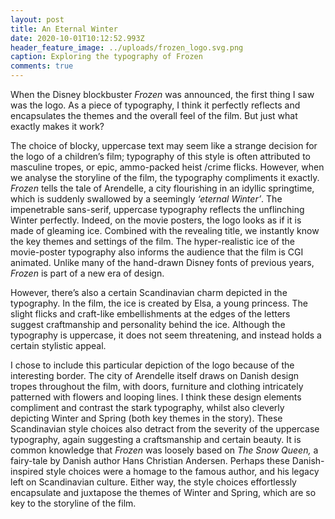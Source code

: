 ```yaml
---
layout: post
title: An Eternal Winter
date: 2020-10-01T10:12:52.993Z
header_feature_image: ../uploads/frozen_logo.svg.png
caption: Exploring the typography of Frozen
comments: true
---
```

When the Disney blockbuster *Frozen* was announced, the first thing I saw was the logo. As a piece of typography, I think it perfectly reflects and encapsulates the themes and the overall feel of the film. But just what exactly makes it work?

The choice of blocky, uppercase text may seem like a strange decision for the logo of a children’s film; typography of this style is often attributed to masculine tropes, or epic, ammo-packed heist /crime flicks. However, when we analyse the storyline of the film, the typography compliments it exactly. *Frozen* tells the tale of Arendelle, a city flourishing in an idyllic springtime, which is suddenly swallowed by a seemingly *‘eternal Winter’*. The impenetrable sans-serif, uppercase typography reflects the unflinching Winter perfectly. Indeed, on the movie posters, the logo looks as if it is made of gleaming ice. Combined with the revealing title, we instantly know the key themes and settings of the film. The hyper-realistic ice of the movie-poster typography also informs the audience that the film is CGI animated. Unlike many of the hand-drawn Disney fonts of previous years, *Frozen* is part of a new era of design.

However, there’s also a certain Scandinavian charm depicted in the typography. In the film, the ice is created by Elsa, a young princess. The slight flicks and craft-like embellishments at the edges of the letters suggest craftmanship and personality behind the ice. Although the typography is uppercase, it does not seem threatening, and instead holds a certain stylistic appeal.

I chose to include this particular depiction of the logo because of the interesting border. The city of Arendelle itself draws on Danish design tropes throughout the film, with doors, furniture and clothing intricately patterned with flowers and looping lines. I think these design elements compliment and contrast the stark typography, whilst also cleverly depicting Winter and Spring (both key themes in the story). These Scandinavian style choices also detract from the severity of the uppercase typography, again suggesting a craftsmanship and certain beauty. It is common knowledge that *Frozen* was loosely based on *The Snow Queen,* a fairy-tale by Danish author Hans Christian Andersen. Perhaps these Danish-inspired style choices were a homage to the famous author, and his legacy left on Scandinavian culture. Either way, the style choices effortlessly encapsulate and juxtapose the themes of Winter and Spring, which are so key to the storyline of the film.